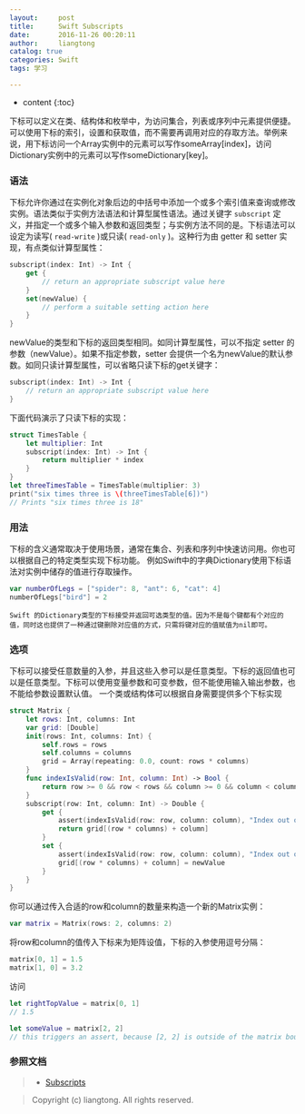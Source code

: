 ```yaml
---
layout:     post
title:      Swift Subscripts
date:       2016-11-26 00:20:11
author:     liangtong
catalog: true
categories: Swift
tags: 学习 

---
```


* content
{:toc}

​	下标可以定义在类、结构体和枚举中，为访问集合，列表或序列中元素提供便捷。可以使用下标的索引，设置和获取值，而不需要再调用对应的存取方法。举例来说，用下标访问一个Array实例中的元素可以写作someArray[index]，访问Dictionary实例中的元素可以写作someDictionary[key]。



### 语法
下标允许你通过在实例化对象后边的中括号中添加一个或多个索引值来查询或修改实例。语法类似于实例方法语法和计算型属性语法。通过关键字 `subscript` 定义，并指定一个或多个输入参数和返回类型；与实例方法不同的是。下标语法可以设定为读写( `read-write` )或只读( `read-only` )。这种行为由 getter 和 setter 实现，有点类似计算型属性：

```Swift
subscript(index: Int) -> Int {
    get {
        // return an appropriate subscript value here
    }
    set(newValue) {
        // perform a suitable setting action here
    }
}
```

newValue的类型和下标的返回类型相同。如同计算型属性，可以不指定 setter 的参数（newValue）。如果不指定参数，setter 会提供一个名为newValue的默认参数。如同只读计算型属性，可以省略只读下标的get关键字：

```Swift
subscript(index: Int) -> Int {
    // return an appropriate subscript value here
}
```

下面代码演示了只读下标的实现：

```Swift
struct TimesTable {
    let multiplier: Int
    subscript(index: Int) -> Int {
        return multiplier * index
    }
}
let threeTimesTable = TimesTable(multiplier: 3)
print("six times three is \(threeTimesTable[6])")
// Prints "six times three is 18"
```

### 用法
下标的含义通常取决于使用场景，通常在集合、列表和序列中快速访问用。你也可以根据自己的特定类型实现下标功能。
例如Swift中的字典Dictionary使用下标语法对实例中储存的值进行存取操作。

```Swift
var numberOfLegs = ["spider": 8, "ant": 6, "cat": 4]
numberOfLegs["bird"] = 2
```

	Swift 的Dictionary类型的下标接受并返回可选类型的值。因为不是每个键都有个对应的值，同时这也提供了一种通过键删除对应值的方式，只需将键对应的值赋值为nil即可。


### 选项
下标可以接受任意数量的入参，并且这些入参可以是任意类型。下标的返回值也可以是任意类型。下标可以使用变量参数和可变参数，但不能使用输入输出参数，也不能给参数设置默认值。
一个类或结构体可以根据自身需要提供多个下标实现

```Swift
struct Matrix {
    let rows: Int, columns: Int
    var grid: [Double]
    init(rows: Int, columns: Int) {
        self.rows = rows
        self.columns = columns
        grid = Array(repeating: 0.0, count: rows * columns)
    }
    func indexIsValid(row: Int, column: Int) -> Bool {
        return row >= 0 && row < rows && column >= 0 && column < columns
    }
    subscript(row: Int, column: Int) -> Double {
        get {
            assert(indexIsValid(row: row, column: column), "Index out of range")
            return grid[(row * columns) + column]
        }
        set {
            assert(indexIsValid(row: row, column: column), "Index out of range")
            grid[(row * columns) + column] = newValue
        }
    }
}
```

你可以通过传入合适的row和column的数量来构造一个新的Matrix实例：

```Swift
var matrix = Matrix(rows: 2, columns: 2)
```

将row和column的值传入下标来为矩阵设值，下标的入参使用逗号分隔：

```Swift
matrix[0, 1] = 1.5
matrix[1, 0] = 3.2
```

访问

```Swift
let rightTopValue = matrix[0, 1]
// 1.5

let someValue = matrix[2, 2]
// this triggers an assert, because [2, 2] is outside of the matrix bounds
```


### 参照文档

>* <a href="https://developer.apple.com/library/content/documentation/Swift/Conceptual/Swift_Programming_Language/Subscripts.html/">Subscripts</a> 


>
>
>Copyright (c) liangtong. All rights reserved.
>


